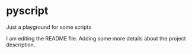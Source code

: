 # pyscript
Just a playground for some scripts

I am editing the README file. Adding some more details about the project description.
